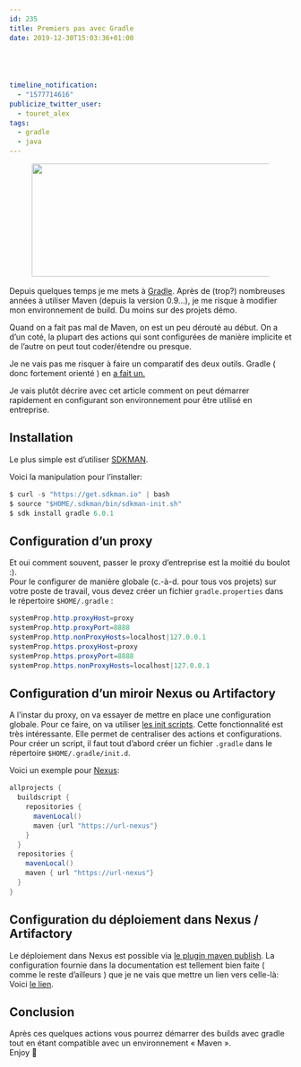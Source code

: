```yaml
---
id: 235
title: Premiers pas avec Gradle
date: 2019-12-30T15:03:36+01:00




timeline_notification:
  - "1577714616"
publicize_twitter_user:
  - touret_alex
tags:
  - gradle
  - java
---
```

<div class="wp-block-image">
  <figure class="aligncenter size-large is-resized"><img loading="lazy" src="/assets/images/2019/12/gradle_logo.png?w=535" alt="" class="wp-image-243" width="581" height="202" srcset="/assets/images/2019/12/gradle_logo.png 535w, /assets/images/2019/12/gradle_logo-300x104.png 300w" sizes="(max-width: 581px) 100vw, 581px" /></figure>
</div>

Depuis quelques temps je me mets à [Gradle](https://gradle.org/). Après de (trop?) nombreuses années à utiliser Maven (depuis la version 0.9&#8230;), je me risque à modifier mon environnement de build. Du moins sur des projets démo.

Quand on a fait pas mal de Maven, on est un peu dérouté au début. On a d&rsquo;un coté, la plupart des actions qui sont configurées de manière implicite et de l&rsquo;autre on peut tout coder/étendre ou presque.

Je ne vais pas me risquer à faire un comparatif des deux outils. Gradle ( donc fortement orienté ) en [a fait un.](https://gradle.org/maven-vs-gradle/)

Je vais plutôt décrire avec cet article comment on peut démarrer rapidement en configurant son environnement pour être utilisé en entreprise.

## Installation

Le plus simple est d&rsquo;utiliser [SDKMAN](https://sdkman.io).

Voici la manipulation pour l&rsquo;installer:

```java
$ curl -s "https://get.sdkman.io" | bash
$ source "$HOME/.sdkman/bin/sdkman-init.sh"
$ sdk install gradle 6.0.1
```


## Configuration d&rsquo;un proxy

Et oui comment souvent, passer le proxy d&rsquo;entreprise est la moitié du boulot :).  
Pour le configurer de manière globale (c.-à-d. pour tous vos projets) sur votre poste de travail, vous devez créer un fichier `gradle.properties` dans le répertoire `$HOME/.gradle` :

```java
systemProp.http.proxyHost=proxy
systemProp.http.proxyPort=8888
systemProp.http.nonProxyHosts=localhost|127.0.0.1
systemProp.https.proxyHost=proxy
systemProp.https.proxyPort=8888
systemProp.https.nonProxyHosts=localhost|127.0.0.1
```


## Configuration d&rsquo;un miroir Nexus ou Artifactory

A l&rsquo;instar du proxy, on va essayer de mettre en place une configuration globale. Pour ce faire, on va utiliser [les init scripts](https://docs.gradle.org/current/userguide/init_scripts.html). Cette fonctionnalité est très intéressante. Elle permet de centraliser des actions et configurations.  
Pour créer un script, il faut tout d&rsquo;abord créer un fichier `.gradle` dans le répertoire `$HOME/.gradle/init.d`.  
  
Voici un exemple pour [Nexus](https://fr.sonatype.com/nexus-repository-sonatype):

```java
allprojects { 
  buildscript { 
    repositories {
      mavenLocal() 
      maven {url "https://url-nexus"} 
    }
  }
  repositories { 
    mavenLocal()
    maven { url "https://url-nexus"}
  }
}
```


## Configuration du déploiement dans Nexus / Artifactory

Le déploiement dans Nexus est possible via [le plugin maven publish](https://docs.gradle.org/current/userguide/publishing_maven.html). La configuration fournie dans la documentation est tellement bien faite ( comme le reste d&rsquo;ailleurs ) que je ne vais que mettre un lien vers celle-là:  
Voici [le lien](https://docs.gradle.org/current/userguide/publishing_maven.html#publishing_maven:complete_example).

## Conclusion

Après ces quelques actions vous pourrez démarrer des builds avec gradle tout en étant compatible avec un environnement « Maven ».  
Enjoy 🙂